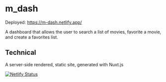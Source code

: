 # m_dash

Deployed: https://m-dash.netlify.app/

A dashboard that allows the user to search a list of movies, favorite a movie, and create a favorites list. 

## Technical

A server-side rendered, static site, generated with Nuxt.js 

[![Netlify Status](https://api.netlify.com/api/v1/badges/2130b073-d66d-4e7b-93cb-c3c3b28254f6/deploy-status)](https://app.netlify.com/sites/m-dash/deploys)
